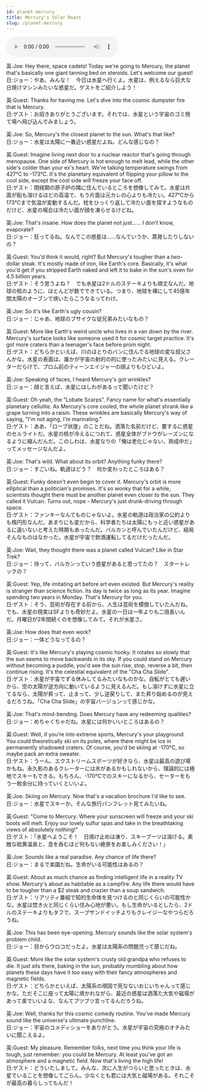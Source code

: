 ```yaml
---
id: planet-mercury
title: Mercury's Solar Roast
slug: /planet-mercury
---
```


<audio controls src="audio/planet-mercury.mp3"></audio>

英:Joe: Hey there, space cadets! Today we're going to Mercury, the planet that's basically one giant tanning bed on steroids. Let's welcome our guest!  
日:ジョー：やあ、みんな！　今日は水星へ行くよ。水星は、例えるなら巨大な日焼けマシンみたいな惑星だ。ゲストをご紹介しよう！

英:Guest: Thanks for having me. Let's dive into the cosmic dumpster fire that is Mercury.  
日:ゲスト：お招きありがとうございます。それでは、水星という宇宙のゴミ捨て場へ飛び込んでみましょう。

英:Joe: So, Mercury's the closest planet to the sun. What's that like?  
日:ジョー：水星は太陽に一番近い惑星だよね。どんな感じなの？

英:Guest: Imagine living next door to a nuclear reactor that's going through menopause. One side of Mercury is hot enough to melt lead, while the other side's colder than your ex's heart. We're talking temperature swings from 427°C to -173°C. It's the planetary equivalent of flipping your pillow to the cool side, except the cool side will freeze your face off.  
日:ゲスト：閉経期の原子炉の隣に住んでいるところを想像してみて。水星は片面が鉛も溶けるほどの高温で、もう片面は元カレの心よりも冷たい。427℃から173℃まで気温が変動するんだ。枕をひっくり返して冷たい面を探すようなものだけど、水星の場合は冷たい面が顔を凍らせるけどね。

英:Joe: That's insane. How does the planet not just…… I don't know, evaporate?  
日:ジョー：狂ってるね。なんでこの惑星は……なんていうか、蒸発したりしないの？

英:Guest: You'd think it would, right? But Mercury's tougher than a two-dollar steak. It's mostly made of iron, like Earth's core. Basically, it's what you'd get if you stripped Earth naked and left it to bake in the sun's oven for 4.5 billion years.  
日:ゲスト：そう思うよね？　でも水星は2ドルのステーキよりも頑丈なんだ。地球の核のように、ほとんどが鉄でできている。つまり、地球を裸にして45億年間太陽のオーブンで焼いたらこうなるってわけ。

英:Joe: So it's like Earth's ugly cousin?  
日:ジョー：じゃあ、地球のブサイクな従兄弟みたいなもの？

英:Guest: More like Earth's weird uncle who lives in a van down by the river. Mercury's surface looks like someone used it for cosmic target practice. It's got more craters than a teenager's face before prom night.  
日:ゲスト：どちらかといえば、川のほとりのバンに住んでる地球の変な叔父さんかな。水星の表面は、誰かが宇宙の射的の的に使ったみたいに見える。クレーターだらけで、プロム前のティーンエイジャーの顔よりもひどいよ。

英:Joe: Speaking of faces, I heard Mercury's got wrinkles?  
日:ジョー：顔と言えば、水星にはしわがあるって聞いたけど？

英:Guest: Oh yeah, the "Lobate Scarps". Fancy name for what's essentially planetary cellulite. As Mercury's core cooled, the whole planet shrank like a grape turning into a raisin. These wrinkles are basically Mercury's way of saying, "I'm not aging, I'm marinating."  
日:ゲスト：ああ、「ローブ状崖」のことだね。洒落た名前だけど、要するに惑星のセルライトだ。水星の核が冷えるにつれて、惑星全体がブドウがレーズンになるように縮んだんだ。このしわは、水星なりの「俺は老化じゃない、熟成中だ」ってメッセージなんだよ。

英:Joe: That's wild. What about its orbit? Anything funky there?  
日:ジョー：すごいね。軌道はどう？　何か変わったところはある？

英:Guest: Funky doesn't even begin to cover it. Mercury's orbit is more elliptical than a politician's promises. It's so wonky that for a while, scientists thought there must be another planet even closer to the sun. They called it Vulcan. Turns out, nope - Mercury's just drunk-driving through space.  
日:ゲスト：ファンキーなんてものじゃないよ。水星の軌道は政治家の公約よりも楕円形なんだ。あまりにも変だから、科学者たちは太陽にもっと近い惑星があるに違いないと考えた時期もあったんだ。バルカンと呼んでいたんだけど、結局そんなものはなかった。水星が宇宙で飲酒運転してるだけだったんだ。

英:Joe: Wait, they thought there was a planet called Vulcan? Like in Star Trek?  
日:ジョー：待って、バルカンっていう惑星があると思ってたの？　スタートレックの？

英:Guest: Yep, life imitating art before art even existed. But Mercury's reality is stranger than science fiction. Its day is twice as long as its year. Imagine spending two years in Monday. That's Mercury for you.  
日:ゲスト：そう、芸術が存在する前から、人生は芸術を模倣していたんだね。でも、水星の現実はSFよりも奇妙だよ。水星の一日は一年よりも二倍長いんだ。月曜日が2年間続くのを想像してみて。それが水星さ。

英:Joe: How does that even work?  
日:ジョー：一体どうなってるの？

英:Guest: It's like Mercury's playing cosmic hooky. It rotates so slowly that the sun seems to move backwards in its sky. If you could stand on Mercury without becoming a puddle, you'd see the sun rise, stop, reverse a bit, then continue rising. It's the celestial equivalent of the "Cha Cha Slide".  
日:ゲスト：水星が宇宙でずる休みしてるみたいなものかな。自転がとても遅いから、空の太陽が逆方向に動いているように見えるんだ。もし溶けずに水星に立てるなら、太陽が昇って、止まって、少し逆戻りして、また昇り始めるのが見えるだろうね。「Cha Cha Slide」の宇宙バージョンって感じかな。

英:Joe: That's mind-bending. Does Mercury have any redeeming qualities?  
日:ジョー：めちゃくちゃだね。水星には何かいいところはあるの？

英:Guest: Well, if you're into extreme sports, Mercury's your playground. You could theoretically ski on its poles, where there might be ice in permanently shadowed craters. Of course, you'd be skiing at -170°C, so maybe pack an extra sweater.  
日:ゲスト：うーん、エクストリームスポーツが好きなら、水星は最高の遊び場かもね。永久影のあるクレーターには氷があるかもしれないから、理論的には極地でスキーもできる。もちろん、-170℃でのスキーになるから、セーターをもう一枚余分に持っていくといいよ。

英:Joe: Skiing on Mercury. Now that's a vacation brochure I'd like to see.  
日:ジョー：水星でスキーか。そんな旅行パンフレット見てみたいね。

英:Guest: "Come to Mercury: Where your sunscreen will freeze and your ski boots will melt. Enjoy our lovely sulfur spas and take in the breathtaking views of absolutely nothing!"  
日:ゲスト：「水星へようこそ！　日焼け止めは凍り、スキーブーツは溶ける。素敵な硫黄温泉と、息を呑むほど何もない絶景をお楽しみください！」

英:Joe: Sounds like a real paradise. Any chance of life there?  
日:ジョー：まるで楽園だね。生命がいる可能性はあるの？

英:Guest: About as much chance as finding intelligent life in a reality TV show. Mercury's about as habitable as a campfire. Any life there would have to be tougher than a $2 steak and crazier than a soup sandwich.  
日:ゲスト：リアリティ番組で知的生命体を見つけるのと同じくらいの可能性かな。水星は焚き火と同じくらい住み心地が悪い。もし生命がいるとしたら、2ドルのステーキよりもタフで、スープサンドイッチよりもクレイジーなやつらだろうね。

英:Joe: This has been eye-opening. Mercury sounds like the solar system's problem child.  
日:ジョー：目からウロコだったよ。水星は太陽系の問題児って感じだね。

英:Guest: More like the solar system's crusty old grandpa who refuses to die. It just sits there, baking in the sun, probably mumbling about how planets these days have it too easy with their fancy atmospheres and magnetic fields.  
日:ゲスト：どちらかといえば、太陽系の頑固で死なないおじいちゃんって感じかな。ただそこに座って太陽に焼かれながら、最近の惑星は洒落た大気や磁場があって楽でいいよな、なんてブツブツ言ってるんだろうね。

英:Joe: Well, thanks for this cosmic comedy routine. You've made Mercury sound like the universe's ultimate punchline.  
日:ジョー：宇宙のコメディショーをありがとう。水星が宇宙の究極のオチみたいに聞こえるよ。

英:Guest: My pleasure. Remember folks, next time you think your life is tough, just remember: you could be Mercury. At least you've got an atmosphere and a magnetic field. Now that's living the high life!  
日:ゲスト：どういたしまして。みんな、次に人生がつらいと思ったときは、水星でいることを想像してごらん。少なくとも君には大気と磁場がある。それこそが最高の暮らしってもんだ！